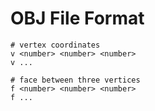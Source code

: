 # OBJ File Format

```
# vertex coordinates
v <number> <number> <number>
v ...

# face between three vertices
f <number> <number> <number>
f ...
```